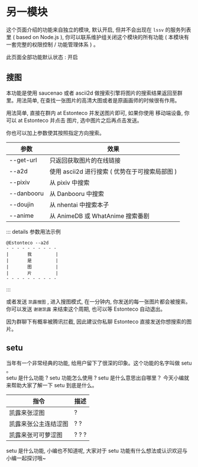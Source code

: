 # 另一模块
这个页面介绍的功能来自独立的模块, 默认开启, 但并不会出现在 `lssv` 的服务列表里 ( based on Node.js ), 你可以联系维护组关闭这个模块的所有功能 ( 本模块有一套完整的权限控制 / 功能管理体系 ) 。

此页面全部功能默认状态 : 开启

## 搜图

本功能是使用 saucenao 或者 ascii2d 做搜索引擎将图片的搜索结果返回至群里。用法简单, 在查找一张图片的高清大图或者是原画画师的时候很有作用。

用法简单, 直接在群内 at Estonteco 并发送图片即可, 如果你使用 移动端设备, 你可以 at Estonteco 并点击 图片, 选中图片之后再点击发送。

你也可以加上参数使其按照指定方向搜索。

| 参数       | 效果                                           |
| ---------- | ---------------------------------------------- |
| --get-url  | 只返回获取图片的在线链接                       |
| --a2d      | 使用 ascii2d 进行搜索 ( 优势在于可搜索局部图 ) |
| --pixiv    | 从 pixiv 中搜索                                |
| --danbooru | 从 Danbooru 中搜索                             |
| --doujin   | 从 nhentai 中搜索本子                          |
| --anime    | 从 AnimeDB 或 WhatAnime 搜索番剧               |

::: details 参数用法示例

```shell
@Estonteco --a2d
- - - - - - - - - -
|       我         |
|       是         |
|       图         |
|       片         |
- - - - - - - - - -
```

:::

或者发送 `凯露搜图` , 进入搜图模式, 在一分钟内, 你发送的每一张图片都会被搜索。你可以发送 `谢谢凯露` 来结束这个周期, 也可以等 Estonteco 自动退出。

因为群聊下有概率被腾讯拦截, 因此建议你私聊 Estonteco 直接发送你想搜索的图片。

## setu

当年有一个非常经典的功能, 给用户留下了很深的印象。这个功能的名字叫做 setu 。<br>setu 是什么功能 ? setu 功能怎么使用 ? setu 是什么意思出自哪里？
今天小编就来帮助大家了解一下 setu 到底是什么。

| 指令                 | 描述  |
| -------------------- | ----- |
| 凯露来张涩图         | ?     |
| 凯露来张公主连结涩图 | ? ?   |
| 凯露来张可可萝涩图   | ? ? ? |

setu 是什么功能, 小编也不知道呢, 大家对于 setu 功能有什么想法或认识欢迎与小编一起探讨哦~